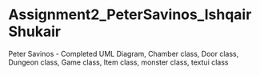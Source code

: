 # Assignment2_PeterSavinos_IshqairShukair
Peter Savinos - Completed UML Diagram, Chamber class, Door class, Dungeon class, Game class, Item class, monster class, textui class